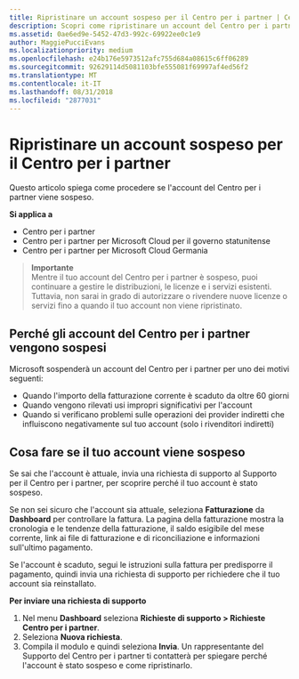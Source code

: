 ```yaml
---
title: Ripristinare un account sospeso per il Centro per i partner | Centro
description: Scopri come ripristinare un account del Centro per i partner sospeso, perché si verifica la sospensione e come puoi usare il tuo account durante la sospensione.
ms.assetid: 0ae6ed9e-5452-47d3-992c-69922ee0c1e9
author: MaggiePucciEvans
ms.localizationpriority: medium
ms.openlocfilehash: e24b176e5973512afc755d684a08615c6ff06289
ms.sourcegitcommit: 92629114d5081103bfe555081f69997af4ed56f2
ms.translationtype: MT
ms.contentlocale: it-IT
ms.lasthandoff: 08/31/2018
ms.locfileid: "2877031"
---
```

# <a name="restore-a-suspended-partner-center-account"></a>Ripristinare un account sospeso per il Centro per i partner

Questo articolo spiega come procedere se l'account del Centro per i partner viene sospeso.

**Si applica a**

-  Centro per i partner
-  Centro per i partner per Microsoft Cloud per il governo statunitense
-  Centro per i partner per Microsoft Cloud Germania

>**Importante**<br>
Mentre il tuo account del Centro per i partner è sospeso, puoi continuare a gestire le distribuzioni, le licenze e i servizi esistenti. Tuttavia, non sarai in grado di autorizzare o rivendere nuove licenze o servizi fino a quando il tuo account non viene ripristinato.

## <a name="why-partner-center-accounts-are-suspended"></a>Perché gli account del Centro per i partner vengono sospesi

Microsoft sospenderà un account del Centro per i partner per uno dei motivi seguenti:

- Quando l'importo della fatturazione corrente è scaduto da oltre 60 giorni 
- Quando vengono rilevati usi impropri significativi per l'account
- Quando si verificano problemi sulle operazioni dei provider indiretti che influiscono negativamente sul tuo account (solo i rivenditori indiretti)

## <a name="what-to-do-if-your-account-is-suspended"></a>Cosa fare se il tuo account viene sospeso

Se sai che l'account è attuale, invia una richiesta di supporto al Supporto per il Centro per i partner, per scoprire perché il tuo account è stato sospeso. 

Se non sei sicuro che l'account sia attuale, seleziona **Fatturazione** da **Dashboard** per controllare la fattura. La pagina della fatturazione mostra la cronologia e le tendenze della fatturazione, il saldo esigibile del mese corrente, link ai file di fatturazione e di riconciliazione e informazioni sull'ultimo pagamento.

Se l'account è scaduto, segui le istruzioni sulla fattura per predisporre il pagamento, quindi invia una richiesta di supporto per richiedere che il tuo account sia reinstallato. 

**Per inviare una richiesta di supporto**

1.  Nel menu **Dashboard** seleziona **Richieste di supporto > Richieste Centro per i partner**.
2.  Seleziona **Nuova richiesta**. 
3.  Compila il modulo e quindi seleziona **Invia**. Un rappresentante del Supporto del Centro per i partner ti contatterà per spiegare perché l'account è stato sospeso e come ripristinarlo.



